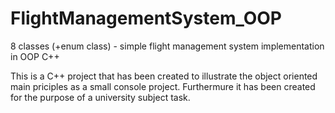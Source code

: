 # FlightManagementSystem_OOP
8 classes (+enum class) - simple flight management system implementation in OOP C++

This is a C++ project that has been created to illustrate the object oriented main priciples as a small console project.
Furthermure it has been created for the purpose of a university subject task.
